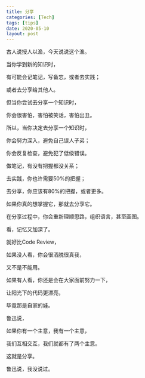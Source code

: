 ```yaml
---
title: 分享
categories: [Tech]
tags: [tips]
date: 2020-05-10
layout: post
---
```

古人说授人以渔，今天说说这个渔。

<!-- more -->



当你学到新的知识时，

有可能会记笔记，写备忘，或者去实践；

或者去分享给其他人。



但当你尝试去分享一个知识时，

你会很害怕，害怕被笑话，害怕出丑。



所以，当你决定去分享一个知识时，

你会努力深入，避免自己误人子弟；

你会反复检查，避免犯了低级错误。



做笔记，有没有把握都没关系；

去实践，你也许需要50%的把握；

去分享，你应该有80%的把握，或者更多。



如果你真的想掌握它，那就去分享它。

在分享过程中，你会重新理顺思路，组织语言，甚至画图。

看，记忆又加深了。



就好比Code Review，

如果没人看，你会很洒脱很真我，

又不是不能用。

如果有人看，你还是会在大家面前努力一下， 

让阳光下的代码更漂亮，

毕竟那是自家的娃。



鲁迅说，

如果你有一个主意，我有一个主意，

我们互相交互，我们就都有了两个主意。

这就是分享。



鲁迅说，我没说过。